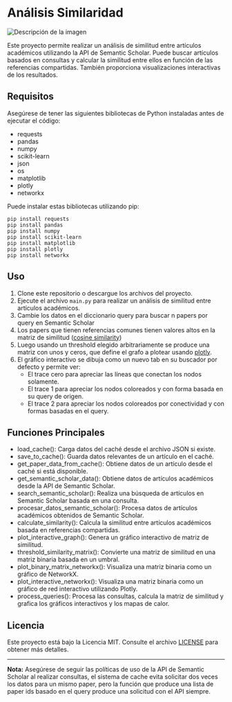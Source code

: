 # Análisis Similaridad
<image src="newplot.png" alt="Descripción de la imagen">

Este proyecto permite realizar un análisis de similitud entre artículos académicos utilizando la API de Semantic Scholar. Puede buscar artículos basados en consultas y calcular la similitud entre ellos en función de las referencias compartidas. También proporciona visualizaciones interactivas de los resultados.

## Requisitos

Asegúrese de tener las siguientes bibliotecas de Python instaladas antes de ejecutar el código:

- requests
- pandas
- numpy
- scikit-learn
- json
- os
- matplotlib
- plotly
- networkx

Puede instalar estas bibliotecas utilizando pip:

```
pip install requests
pip install pandas
pip install numpy
pip install scikit-learn
pip install matplotlib
pip install plotly
pip install networkx
```

## Uso

1. Clone este repositorio o descargue los archivos del proyecto.
2. Ejecute el archivo `main.py` para realizar un análisis de similitud entre artículos académicos.
3. Cambie los datos en el diccionario query para buscar n papers por query en Semantic Scholar
4. Los papers que tienen referencias comunes tienen valores altos en la matriz de similitud ([cosine similarity](https://scikit-learn.org/stable/modules/generated/sklearn.metrics.pairwise.cosine_similarity.html))
5. Luego usando un threshold elegido arbitrariamente se produce una matriz con unos y ceros, que define el grafo a plotear usando [plotly](https://plotly.com/python/).
6. El gráfico interactivo se dibuja como un nuevo tab en su buscador por defecto y permite ver:
   - El trace cero para apreciar las líneas que conectan los nodos solamente.
   - El trace 1 para apreciar los nodos coloreados y con forma basada en su query de origen.
   - El trace 2 para apreciar los nodos coloreados por conectividad y con formas basadas en el query.
  
## Funciones Principales

- load_cache(): Carga datos del caché desde el archivo JSON si existe.
- save_to_cache(): Guarda datos relevantes de un artículo en el caché.
- get_paper_data_from_cache(): Obtiene datos de un artículo desde el caché si está disponible.
- get_semantic_scholar_data(): Obtiene datos de artículos académicos desde la API de Semantic Scholar.
- search_semantic_scholar(): Realiza una búsqueda de artículos en Semantic Scholar basada en una consulta.
- procesar_datos_semantic_scholar(): Procesa datos de artículos académicos obtenidos de Semantic Scholar.
- calculate_similarity(): Calcula la similitud entre artículos académicos basada en referencias compartidas.
- plot_interactive_graph(): Genera un gráfico interactivo de matriz de similitud.
- threshold_similarity_matrix(): Convierte una matriz de similitud en una matriz binaria basada en un umbral.
- plot_binary_matrix_networkx(): Visualiza una matriz binaria como un gráfico de NetworkX.
- plot_interactive_networkx(): Visualiza una matriz binaria como un gráfico de red interactivo utilizando Plotly.
- process_queries(): Procesa las consultas, calcula la matriz de similitud y grafica los gráficos interactivos y los mapas de calor.

## Licencia

Este proyecto está bajo la Licencia MIT. Consulte el archivo [LICENSE](LICENSE.txt) para obtener más detalles.

---

**Nota:** Asegúrese de seguir las políticas de uso de la API de Semantic Scholar al realizar consultas, el sistema de cache evita solicitar dos veces los datos para un mismo paper, pero la función que produce una lista de paper ids basado en el query produce una solicitud con el API siempre.

```
